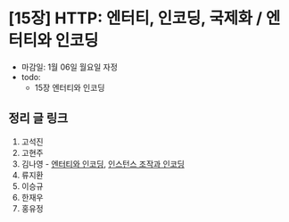 # [15장] HTTP: 엔터티, 인코딩, 국제화 / 엔터티와 인코딩

- 마감일: 1월 06일 월요일 자정
- todo:
  - 15장 엔터티와 인코딩

## 정리 글 링크

1. 고석진
2. 고현주
3. 김나영 - [엔터티와 인코딩](https://feel5ny.github.io/2020/01/05/HTTP_015_01/), [인스턴스 조작과 인코딩](https://feel5ny.github.io/2020/01/06/HTTP_015_02/)
4. 류지환
5. 이승규
6. 한재우
7. 홍유정
